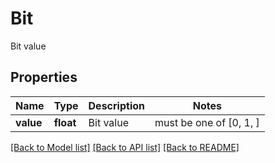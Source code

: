 # Bit

Bit value

## Properties
Name | Type | Description | Notes
------------ | ------------- | ------------- | -------------
**value** | **float** | Bit value |  must be one of [0, 1, ]

[[Back to Model list]](../README.md#documentation-for-models) [[Back to API list]](../README.md#documentation-for-api-endpoints) [[Back to README]](../README.md)


